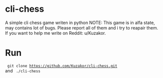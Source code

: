 # cli-chess
A simple cli chess game writen in python
NOTE: This game is in alfa state, may contains lot of bugs. Please report all of them and i try to reapair them. If you want to help me write on Reddit: u/Kuzakor.

# Run
<code> git clone https://github.com/Kuzakor/cli-chess.git </code> and 
<code> ./cli-chess </code>
